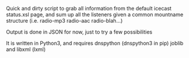 Quick and dirty script to grab all information from the default icecast status.xsl page, and sum up all the listeners given a common mountname structure (i.e. radio-mp3 radio-aac radio-blah...)

Output is done in JSON for now, just to try a few possibilities

It is written in Python3, and requires dnspython (dnspython3 in pip) joblib and libxml (lxml)
